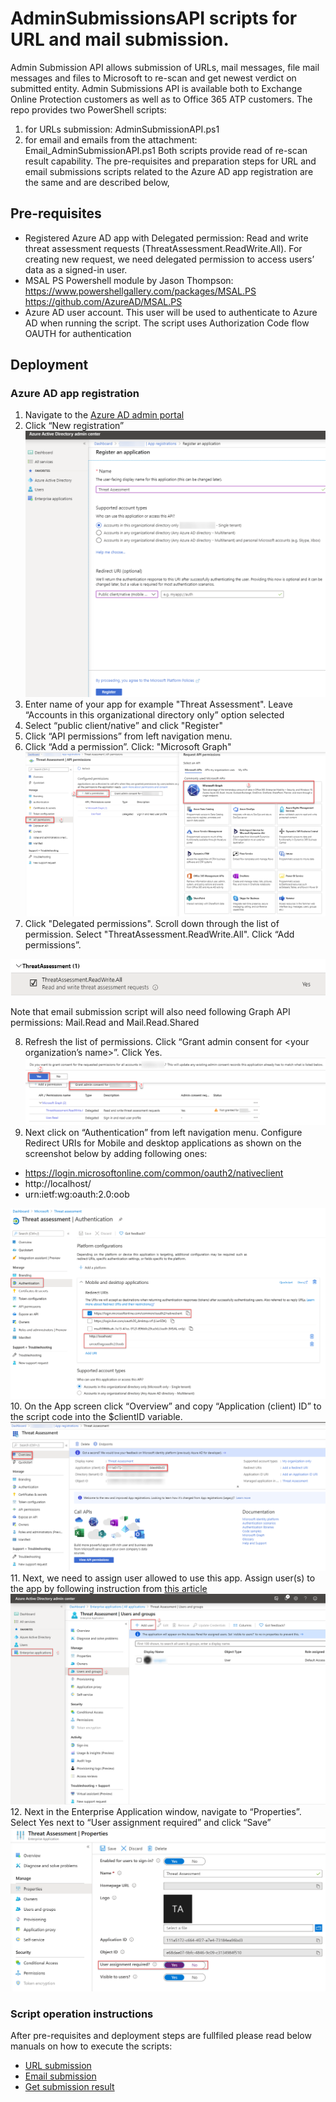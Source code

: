 # AdminSubmissionsAPI scripts for URL and mail submission.

Admin Submission API allows submission of URLs, mail messages, file mail messages and files to Microsoft to re-scan and get newest verdict on submitted entity. Admin Submissions API is available both to Exchange Online Protection customers as well as to Office 365 ATP customers.
The repo provides two PowerShell scripts:
1. for URLs submission: AdminSubmissionAPI.ps1
2. for email and emails from the attachment: Email_AdminSubmissionAPI.ps1
Both scripts provide read of re-scan result capability.
The pre-requisites and preparation steps for URL and email submissions scripts related to the Azure AD app registration are the same and are described below,

## Pre-requisites
* Registered Azure AD app with Delegated permission: Read and write threat assessment requests (ThreatAssessment.ReadWrite.All). For creating new request, we need delegated permission to access users’ data as a signed-in user.
* MSAL PS Powershell module by Jason Thompson: https://www.powershellgallery.com/packages/MSAL.PS https://github.com/AzureAD/MSAL.PS
* Azure AD user account. This user will be used to authenticate to Azure AD when running the script. The script uses Authorization Code flow OAUTH for authentication

## Deployment

### Azure AD app registration
1.  Navigate to the [Azure AD admin portal](https://aad.portal.azure.com/#blade/Microsoft_AAD_IAM/ActiveDirectoryMenuBlade/RegisteredApps)
2.  Click “New registration”
![App registration](/images/register.png)
3.  Enter name of your app for example "Threat Assessment". Leave “Accounts in this organizational directory only” option selected
4.  Select “public client/native” and click "Register"
5.  Click “API permissions” from left navigation menu.
6.  Click “Add a permission”. Click: "Microsoft Graph"
![API permissions](/images/APIpermissions.png)
7.  Click "Delegated permissions". Scroll down through the list of permission. Select "ThreatAssessment.ReadWrite.All". Click “Add permissions”.

![Permissions](/images/ThreatAssessment.ReadWrite.All.png)

Note that email submission script will also need following Graph API permissions: Mail.Read and Mail.Read.Shared

8.  Refresh the list of permissions. Click “Grant admin consent for <your organization’s name>”. Click Yes.
![GrantConsent](/images/GrantConsent.png)
9.  Next click on “Authentication” from left navigation menu. Configure Redirect URIs for Mobile and desktop applications as shown on the screenshot below by adding following ones:
* https://login.microsoftonline.com/common/oauth2/nativeclient
* http://localhost/
* urn:ietf:wg:oauth:2.0:oob

![Authentication](/images/authentication2.png)
10. On the App screen click “Overview” and copy “Application (client) ID” to the script code into the $clientID variable.
![AppID](/images/AppID.png)
11. Next, we need to assign user allowed to use this app. Assign user(s) to the app by following instruction from [this article](https://docs.microsoft.com/en-us/azure/active-directory/manage-apps/assign-user-or-group-access-portal#assign-users-or-groups-to-an-app-via-the-azure-portal) 
![Adding user](/images/AddUser.png)
12. Next in the Enterprise Application window, navigate to “Properties”. Select Yes next to “User assignment required” and click “Save”
![User assignment](/images/User_assignment_required.png)


### Script operation instructions
After pre-requisites and deployment steps are fullfiled please read below manuals on how to execute the scripts:
* [URL submission](https://github.com/pawp81/AdminSubmissionsAPI/blob/master/URLSubmission.md)
* [Email submission](https://github.com/pawp81/AdminSubmissionsAPI/blob/master/EmailSubmission.md)
* [Get submission result](https://github.com/pawp81/AdminSubmissionsAPI/blob/master/Get-AdminSubmission.ps1)
